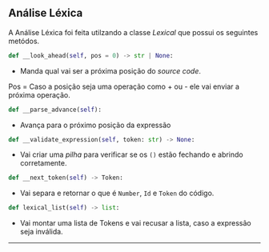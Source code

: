 ## Análise Léxica

A Análise Léxica foi feita utilzando a classe *Lexical* que possui os seguintes metódos.


 ```python
 def __look_ahead(self, pos = 0) -> str | None:
 ``` 

- Manda qual vai ser a próxima posição do *source code*.

Pos = Caso a posição seja uma operação como + ou - ele vai enviar a próxima operação.

 ```python
def __parse_advance(self):
 ``` 
- Avança para o próximo posição da expressão
 
 
```python
def __validate_expression(self, token: str) -> None:
```

- Vai criar uma *pilha* para verificar se os `()` estão fechando e abrindo corretamente.

```python
def __next_token(self) -> Token:
```

- Vai separa e retornar o que é `Number`, `Id` e `Token` do código.

```python
def lexical_list(self) -> list:
```

- Vai montar uma lista de Tokens e vai recusar a lista, caso a expressão seja inválida.

---